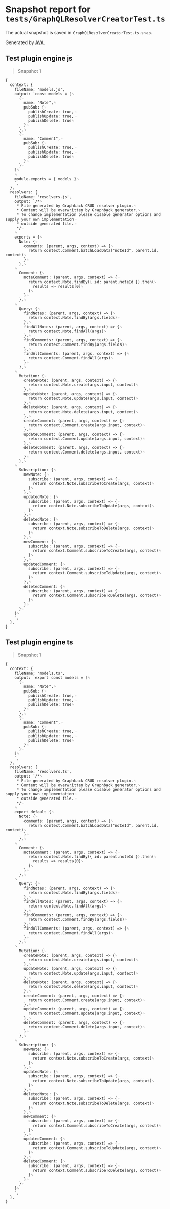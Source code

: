# Snapshot report for `tests/GraphQLResolverCreatorTest.ts`

The actual snapshot is saved in `GraphQLResolverCreatorTest.ts.snap`.

Generated by [AVA](https://ava.li).

## Test plugin engine js

> Snapshot 1

    {
      context: {
        fileName: 'models.js',
        output: `const models = [␊
          {␊
            name: "Note",␊
            pubSub: {␊
              publishCreate: true,␊
              publishUpdate: true,␊
              publishDelete: true␊
            }␊
          },␊
          {␊
            name: "Comment",␊
            pubSub: {␊
              publishCreate: true,␊
              publishUpdate: true,␊
              publishDelete: true␊
            }␊
          }␊
        ]␊
        ␊
        module.exports = { models }␊
        `,
      },
      resolvers: {
        fileName: 'resolvers.js',
        output: `/*␊
         * File generated by Graphback CRUD resolver plugin.␊
         * Content will be overwritten by Graphback generator.␊
         * To change implementation please disable generator options and supply your own implementation␊
         * outside generated file.␊
         */␊
        ␊
        exports = {␊
          Note: {␊
            comments: (parent, args, context) => {␊
              return context.Comment.batchLoadData("noteId", parent.id, context)␊
            }␊
          },␊
        ␊
          Comment: {␊
            noteComment: (parent, args, context) => {␊
              return context.Note.findBy({ id: parent.noteId }).then(␊
                results => results[0]␊
              )␊
            }␊
          },␊
        ␊
          Query: {␊
            findNotes: (parent, args, context) => {␊
              return context.Note.findBy(args.fields)␊
            },␊
            findAllNotes: (parent, args, context) => {␊
              return context.Note.findAll(args)␊
            },␊
            findComments: (parent, args, context) => {␊
              return context.Comment.findBy(args.fields)␊
            },␊
            findAllComments: (parent, args, context) => {␊
              return context.Comment.findAll(args)␊
            }␊
          },␊
        ␊
          Mutation: {␊
            createNote: (parent, args, context) => {␊
              return context.Note.create(args.input, context)␊
            },␊
            updateNote: (parent, args, context) => {␊
              return context.Note.update(args.input, context)␊
            },␊
            deleteNote: (parent, args, context) => {␊
              return context.Note.delete(args.input, context)␊
            },␊
            createComment: (parent, args, context) => {␊
              return context.Comment.create(args.input, context)␊
            },␊
            updateComment: (parent, args, context) => {␊
              return context.Comment.update(args.input, context)␊
            },␊
            deleteComment: (parent, args, context) => {␊
              return context.Comment.delete(args.input, context)␊
            }␊
          },␊
        ␊
          Subscription: {␊
            newNote: {␊
              subscribe: (parent, args, context) => {␊
                return context.Note.subscribeToCreate(args, context)␊
              }␊
            },␊
            updatedNote: {␊
              subscribe: (parent, args, context) => {␊
                return context.Note.subscribeToUpdate(args, context)␊
              }␊
            },␊
            deletedNote: {␊
              subscribe: (parent, args, context) => {␊
                return context.Note.subscribeToDelete(args, context)␊
              }␊
            },␊
            newComment: {␊
              subscribe: (parent, args, context) => {␊
                return context.Comment.subscribeToCreate(args, context)␊
              }␊
            },␊
            updatedComment: {␊
              subscribe: (parent, args, context) => {␊
                return context.Comment.subscribeToUpdate(args, context)␊
              }␊
            },␊
            deletedComment: {␊
              subscribe: (parent, args, context) => {␊
                return context.Comment.subscribeToDelete(args, context)␊
              }␊
            }␊
          }␊
        }␊
        `,
      },
    }

## Test plugin engine ts

> Snapshot 1

    {
      context: {
        fileName: 'models.ts',
        output: `export const models = [␊
          {␊
            name: "Note",␊
            pubSub: {␊
              publishCreate: true,␊
              publishUpdate: true,␊
              publishDelete: true␊
            }␊
          },␊
          {␊
            name: "Comment",␊
            pubSub: {␊
              publishCreate: true,␊
              publishUpdate: true,␊
              publishDelete: true␊
            }␊
          }␊
        ]␊
        `,
      },
      resolvers: {
        fileName: 'resolvers.ts',
        output: `/*␊
         * File generated by Graphback CRUD resolver plugin.␊
         * Content will be overwritten by Graphback generator.␊
         * To change implementation please disable generator options and supply your own implementation␊
         * outside generated file.␊
         */␊
        ␊
        export default {␊
          Note: {␊
            comments: (parent, args, context) => {␊
              return context.Comment.batchLoadData("noteId", parent.id, context)␊
            }␊
          },␊
        ␊
          Comment: {␊
            noteComment: (parent, args, context) => {␊
              return context.Note.findBy({ id: parent.noteId }).then(␊
                results => results[0]␊
              )␊
            }␊
          },␊
        ␊
          Query: {␊
            findNotes: (parent, args, context) => {␊
              return context.Note.findBy(args.fields)␊
            },␊
            findAllNotes: (parent, args, context) => {␊
              return context.Note.findAll(args)␊
            },␊
            findComments: (parent, args, context) => {␊
              return context.Comment.findBy(args.fields)␊
            },␊
            findAllComments: (parent, args, context) => {␊
              return context.Comment.findAll(args)␊
            }␊
          },␊
        ␊
          Mutation: {␊
            createNote: (parent, args, context) => {␊
              return context.Note.create(args.input, context)␊
            },␊
            updateNote: (parent, args, context) => {␊
              return context.Note.update(args.input, context)␊
            },␊
            deleteNote: (parent, args, context) => {␊
              return context.Note.delete(args.input, context)␊
            },␊
            createComment: (parent, args, context) => {␊
              return context.Comment.create(args.input, context)␊
            },␊
            updateComment: (parent, args, context) => {␊
              return context.Comment.update(args.input, context)␊
            },␊
            deleteComment: (parent, args, context) => {␊
              return context.Comment.delete(args.input, context)␊
            }␊
          },␊
        ␊
          Subscription: {␊
            newNote: {␊
              subscribe: (parent, args, context) => {␊
                return context.Note.subscribeToCreate(args, context)␊
              }␊
            },␊
            updatedNote: {␊
              subscribe: (parent, args, context) => {␊
                return context.Note.subscribeToUpdate(args, context)␊
              }␊
            },␊
            deletedNote: {␊
              subscribe: (parent, args, context) => {␊
                return context.Note.subscribeToDelete(args, context)␊
              }␊
            },␊
            newComment: {␊
              subscribe: (parent, args, context) => {␊
                return context.Comment.subscribeToCreate(args, context)␊
              }␊
            },␊
            updatedComment: {␊
              subscribe: (parent, args, context) => {␊
                return context.Comment.subscribeToUpdate(args, context)␊
              }␊
            },␊
            deletedComment: {␊
              subscribe: (parent, args, context) => {␊
                return context.Comment.subscribeToDelete(args, context)␊
              }␊
            }␊
          }␊
        }␊
        `,
      },
    }
